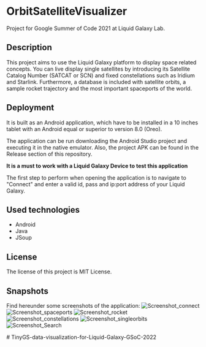 # OrbitSatelliteVisualizer
Project for Google Summer of Code 2021 at Liquid Galaxy Lab.

## Description
This project aims to use the Liquid Galaxy platform to display space related concepts. You can live display single satellites by introducing its Satellite Catalog Number (SATCAT or SCN) and fixed constellations such as Iridium and Starlink. Furthermore, a database is included with satellite orbits, a sample rocket trajectory and the most important spaceports of the world. 

## Deployment
It is built as an Android application, which have to be installed in a 10 inches tablet with an Android equal or superior to version 8.0 (Oreo).

The application can be run downloading the Android Studio project and executing it in the native emulator.
Also, the project APK can be found in the Release section of this repository.

**It is a must to work with a Liquid Galaxy Device to test this application**

The first step to perform when opening the application is to navigate to "Connect" and enter a valid id, pass and ip:port address of your Liquid Galaxy.


## Used technologies
- Android
- Java
- JSoup

## License

The license of this project is MIT License.

## Snapshots
Find hereunder some screenshots of the application:
![Screenshot_connect](https://user-images.githubusercontent.com/51099090/130057286-1da7f9a8-ba76-40e5-abab-cff2003286d2.png)
![Screenshot_spaceports](https://user-images.githubusercontent.com/51099090/130057252-a845c3a6-a3b4-41cc-93be-67d772a6bc6c.png)
![Screenshot_rocket](https://user-images.githubusercontent.com/51099090/130057271-1321ad51-e1ba-4192-802b-8bbab5c5f7cd.png)
![Screenshot_constellations](https://user-images.githubusercontent.com/51099090/130057276-2f5280d8-000a-4271-b378-8235b717ab4b.png)
![Screenshot_singleorbits](https://user-images.githubusercontent.com/51099090/130057278-5d74a73f-6e27-464b-b986-44da1adaa872.png)
![Screenshot_Search](https://user-images.githubusercontent.com/51099090/130057283-0b1f043a-8de9-465a-9edb-eb20a312ad50.png)


#   T i n y G S - d a t a - v i s u a l i z a t i o n - f o r - L i q u i d - G a l a x y - G S o C - 2 0 2 2  
 